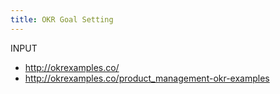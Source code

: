 ```yaml
---
title: OKR Goal Setting
---
```


INPUT
- http://okrexamples.co/
- http://okrexamples.co/product_management-okr-examples
